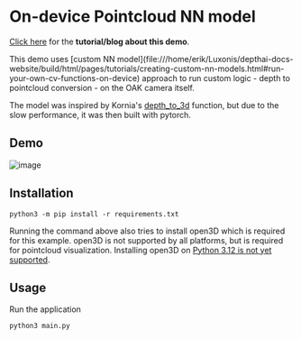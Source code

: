 # On-device Pointcloud NN model

[Click here](https://docs.luxonis.com/en/latest/pages/tutorials/device-pointcloud) for the **tutorial/blog about this demo**.

This demo uses \[custom NN model\](file:///home/erik/Luxonis/depthai-docs-website/build/html/pages/tutorials/creating-custom-nn-models.html#run-your-own-cv-functions-on-device) approach to run custom logic - depth to pointcloud conversion - on the OAK camera itself.

The model was inspired by Kornia's [depth_to_3d](https://kornia.readthedocs.io/en/latest/geometry.depth.html?highlight=depth_to_3d#kornia.geometry.depth.depth_to_3d) function, but due to the slow performance, it was then built with pytorch.

## Demo

![image](https://user-images.githubusercontent.com/18037362/158055419-5c80d524-3478-49e0-b7b8-099b07dd57fa.png)

## Installation

```
python3 -m pip install -r requirements.txt
```

Running the command above also tries to install open3D which is required for this example.
open3D is not supported by all platforms, but is required for pointcloud visualization. Installing open3D on [Python 3.12 is not yet supported](https://stackoverflow.com/questions/62352767/cant-install-open3d-libraries-errorcould-not-find-a-version-that-satisfies-th).

## Usage

Run the application

```
python3 main.py
```
